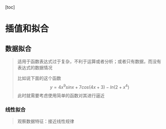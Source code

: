 [toc]

# 插值和拟合

## 数据拟合

> 适用于函数表达式过于复杂，不利于运算或者分析；或者只有数据，而没有表达式的数据情况
>
> 比如说下面的这个函数
> $$
> y=4x^9sinx+7cos(4x+3)-ln(2+x^4)
> $$
> 此时就需要考虑使用简单的函数对其进行逼近

### 线性拟合

> 观察数据特征：接近线性规律



